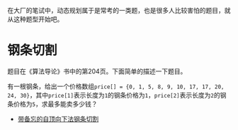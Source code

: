 在大厂的笔试中，动态规划属于是常考的一类题，也是很多人比较害怕的题目，就从这种题型开始吧。

# 钢条切割

题目在《算法导论》书中的第204页。下面简单的描述一下题目。

有一根钢条，给出一个价格数组`price[] = {0, 1, 5, 8, 9, 10, 17, 17, 20, 24, 30}`，其中`price[1]`表示长度为`1`的钢条价格为`1`，`price[2]`表示长度为`2`的钢条价格为`5`，求最多能卖多少钱？

- [带备忘的自顶向下法钢条切割](https://gitee.com/chenxiaosonggitee/blog/blob/master/courses/algorithms/src/cut-rod-memoized.c)